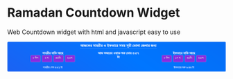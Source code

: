 # Ramadan Countdown Widget
Web Countdown widget with html and javascript easy to use 


![Screenshot](https://raw.githubusercontent.com/ahmadeyamin/ramadan-countdown-widget/master/Screenshot.png) 
